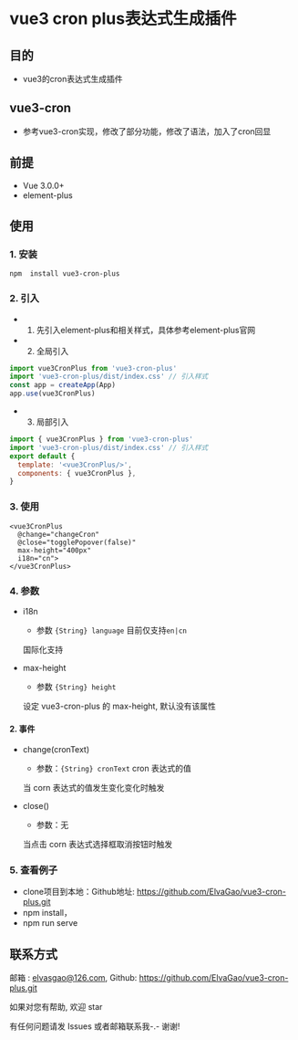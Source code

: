 # vue3 cron plus表达式生成插件

## 目的

- vue3的cron表达式生成插件

## vue3-cron

- 参考vue3-cron实现，修改了部分功能，修改了语法，加入了cron回显

## 前提

- Vue 3.0.0+
- element-plus

## 使用

### 1. 安装

```
npm  install vue3-cron-plus
```

### 2. 引入

- 1. 先引入element-plus和相关样式，具体参考element-plus官网

- 2. 全局引入

```javascript
import vue3CronPlus from 'vue3-cron-plus'
import 'vue3-cron-plus/dist/index.css' // 引入样式
const app = createApp(App)
app.use(vue3CronPlus)
```

- 3. 局部引入

```javascript
import { vue3CronPlus } from 'vue3-cron-plus'
import 'vue3-cron-plus/dist/index.css' // 引入样式
export default {
  template: '<vue3CronPlus/>',
  components: { vue3CronPlus },
}
```

### 3. 使用

```vue
<vue3CronPlus
  @change="changeCron"
  @close="togglePopover(false)"
  max-height="400px"
  i18n="cn">
</vue3CronPlus>
```

### 4. 参数

- i18n

  - 参数 `{String} language` 目前仅支持`en|cn`

  国际化支持

- max-height

  - 参数 `{String} height`

  设定 vue3-cron-plus 的 max-height, 默认没有该属性

#### 2. 事件

- change(cronText)

  - 参数：`{String} cronText` cron 表达式的值

  当 corn 表达式的值发生变化变化时触发

- close()

  - 参数：无

  当点击 corn 表达式选择框取消按钮时触发

### 5. 查看例子
- clone项目到本地：Github地址: https://github.com/ElvaGao/vue3-cron-plus.git
- npm install，
- npm run serve

## 联系方式

邮箱 : elvasgao@126.com, Github: https://github.com/ElvaGao/vue3-cron-plus.git

如果对您有帮助, 欢迎 star

有任何问题请发 Issues 或者邮箱联系我-.- 谢谢!
